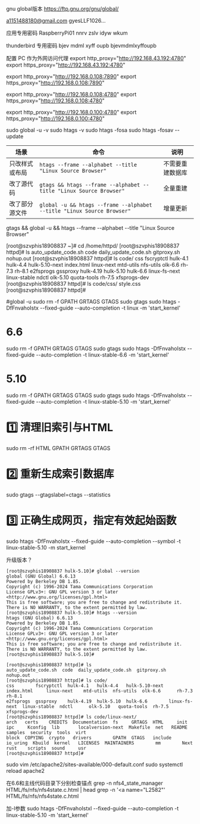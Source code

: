 gnu global版本
https://ftp.gnu.org/gnu/global/


a1151488180@gmail.com
gyesLLF1026...

应用专用密码
RaspberryPi01
nnrv zslv idyw wkum

thunderbird 专用密码
bjev mdml xyff oupb
bjevmdmlxyffoupb

配置 PC 作为外网访问代理
export http_proxy="http://192.168.43.192:4780"
export https_proxy="http://192.168.43.192:4780"

export http_proxy="http://192.168.0.108:7890"
export https_proxy="http://192.168.0.108:7890"

export http_proxy="http://192.168.0.108:4780"
export https_proxy="http://192.168.0.108:4780"

export http_proxy="http://192.168.0.100:4780"
export https_proxy="http://192.168.0.100:4780"

sudo global -u -v
sudo htags -v
sudo htags -fosa
sudo htags -fosav --update


| 场景      | 命令                                                                     | 说明       |
| ------- | ---------------------------------------------------------------------- | -------- |
| 只改样式或布局 | `htags --frame --alphabet --title "Linux Source Browser"`              | 不需要重建数据库 |
| 改了源代码   | `gtags && htags --frame --alphabet --title "Linux Source Browser"`     | 全量重建     |
| 改了部分源文件 | `global -u && htags --frame --alphabet --title "Linux Source Browser"` | 增量更新     |

gtags && global -u && htags --frame --alphabet --title "Linux Source Browser"

[root@szvphis18908837 ~]# cd /home/httpd/
[root@szvphis18908837 httpd]# ls
auto_update_code.sh  code  daily_update_code.sh  gitproxy.sh  nohup.out
[root@szvphis18908837 httpd]# ls code/
css        fscryptctl  hulk-4.1   hulk-4.4   hulk-5.10-next  index.html     linux-next    mtd-utils  nfs-utils  olk-6.6      rh-7.3  rh-8.1
e2fsprogs  gssproxy    hulk-4.19  hulk-5.10  hulk-6.6        linux-fs-next  linux-stable  ndctl      olk-5.10   quota-tools  rh-7.5  xfsprogs-dev
[root@szvphis18908837 httpd]# ls code/css/
style.css
[root@szvphis18908837 httpd]#

#global -u
sudo rm -f GPATH GRTAGS GTAGS
sudo gtags
sudo htags -DfFnvahoIstx --fixed-guide --auto-completion -t linux -m 'start_kernel'

# 6.6
sudo rm -f GPATH GRTAGS GTAGS
sudo gtags
sudo htags -DfFnvahoIstx --fixed-guide --auto-completion -t linux-stable-6.6 -m 'start_kernel'

# 5.10
sudo rm -f GPATH GRTAGS GTAGS
sudo gtags
sudo htags -DfFnvahoIstx --fixed-guide --auto-completion -t linux-stable-5.10 -m 'start_kernel'


# 1️⃣ 清理旧索引与HTML
sudo rm -rf HTML GPATH GRTAGS GTAGS

# 2️⃣ 重新生成索引数据库
sudo gtags --gtagslabel=ctags --statistics

# 3️⃣ 正确生成网页，指定有效起始函数
sudo htags -DfFnvahoIstx --fixed-guide --auto-completion --symbol -t linux-stable-5.10 -m start_kernel


升级版本？
```
[root@szvphis18908837 hulk-5.10]# global --version
global (GNU Global) 6.6.13
Powered by Berkeley DB 1.85.
Copyright (c) 1996-2024 Tama Communications Corporation
License GPLv3+: GNU GPL version 3 or later <http://www.gnu.org/licenses/gpl.html>
This is free software; you are free to change and redistribute it.
There is NO WARRANTY, to the extent permitted by law.
[root@szvphis18908837 hulk-5.10]# htags --version
htags (GNU Global) 6.6.13
Powered by Berkeley DB 1.85.
Copyright (c) 1996-2024 Tama Communications Corporation
License GPLv3+: GNU GPL version 3 or later <http://www.gnu.org/licenses/gpl.html>
This is free software; you are free to change and redistribute it.
There is NO WARRANTY, to the extent permitted by law.
[root@szvphis18908837 hulk-5.10]#

[root@szvphis18908837 httpd]# ls
auto_update_code.sh  code  daily_update_code.sh  gitproxy.sh  nohup.out
[root@szvphis18908837 httpd]# ls code/
css        fscryptctl  hulk-4.1   hulk-4.4   hulk-5.10-next  index.html     linux-next    mtd-utils  nfs-utils  olk-6.6      rh-7.3  rh-8.1
e2fsprogs  gssproxy    hulk-4.19  hulk-5.10  hulk-6.6        linux-fs-next  linux-stable  ndctl      olk-5.10   quota-tools  rh-7.5  xfsprogs-dev
[root@szvphis18908837 httpd]# ls code/linux-next/
arch   certs    CREDITS  Documentation  fs     GRTAGS  HTML     init      ipc     Kconfig  lib       localversion-next  Makefile  net   README  samples  security  tools  virt
block  COPYING  crypto   drivers        GPATH  GTAGS   include  io_uring  Kbuild  kernel   LICENSES  MAINTAINERS        mm        Next  rust    scripts  sound     usr
[root@szvphis18908837 httpd]#

```


sudo vim /etc/apache2/sites-available/000-default.conf
sudo systemctl reload apache2


在6.6和主线代码目录下分别检查锚点
grep -n nfs4_state_manager HTML/fs/nfs/nfs4state.c.html | head
grep -n '<a name="L2582"' HTML/fs/nfs/nfs4state.c.html

加-l参数
sudo htags -DfFnvahoIstxl --fixed-guide --auto-completion -t linux-stable-5.10 -m 'start_kernel'

